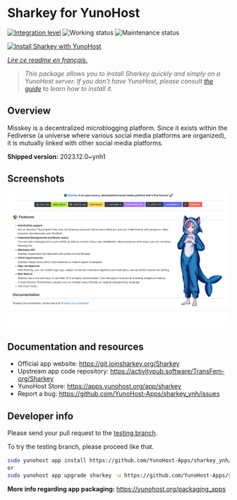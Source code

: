 <!--
N.B.: This README was automatically generated by https://github.com/YunoHost/apps/tree/master/tools/README-generator
It shall NOT be edited by hand.
-->

# Sharkey for YunoHost

[![Integration level](https://dash.yunohost.org/integration/sharkey.svg)](https://dash.yunohost.org/appci/app/sharkey) ![Working status](https://ci-apps.yunohost.org/ci/badges/sharkey.status.svg) ![Maintenance status](https://ci-apps.yunohost.org/ci/badges/sharkey.maintain.svg)

[![Install Sharkey with YunoHost](https://install-app.yunohost.org/install-with-yunohost.svg)](https://install-app.yunohost.org/?app=sharkey)

*[Lire ce readme en français.](./README_fr.md)*

> *This package allows you to install Sharkey quickly and simply on a YunoHost server.
If you don't have YunoHost, please consult [the guide](https://yunohost.org/#/install) to learn how to install it.*

## Overview

Misskey is a decentralized microblogging platform. Since it exists within the Fediverse (a universe where various social media platforms are organized), it is mutually linked with other social media platforms.


**Shipped version:** 2023.12.0~ynh1

## Screenshots

![Screenshot of Sharkey](./doc/screenshots/screenshot-desktop.png)

## Documentation and resources

* Official app website: <https://git.joinsharkey.org/Sharkey>
* Upstream app code repository: <https://activitypub.software/TransFem-org/Sharkey>
* YunoHost Store: <https://apps.yunohost.org/app/sharkey>
* Report a bug: <https://github.com/YunoHost-Apps/sharkey_ynh/issues>

## Developer info

Please send your pull request to the [testing branch](https://github.com/YunoHost-Apps/sharkey_ynh/tree/testing).

To try the testing branch, please proceed like that.

``` bash
sudo yunohost app install https://github.com/YunoHost-Apps/sharkey_ynh/tree/testing --debug
or
sudo yunohost app upgrade sharkey -u https://github.com/YunoHost-Apps/sharkey_ynh/tree/testing --debug
```

**More info regarding app packaging:** <https://yunohost.org/packaging_apps>
